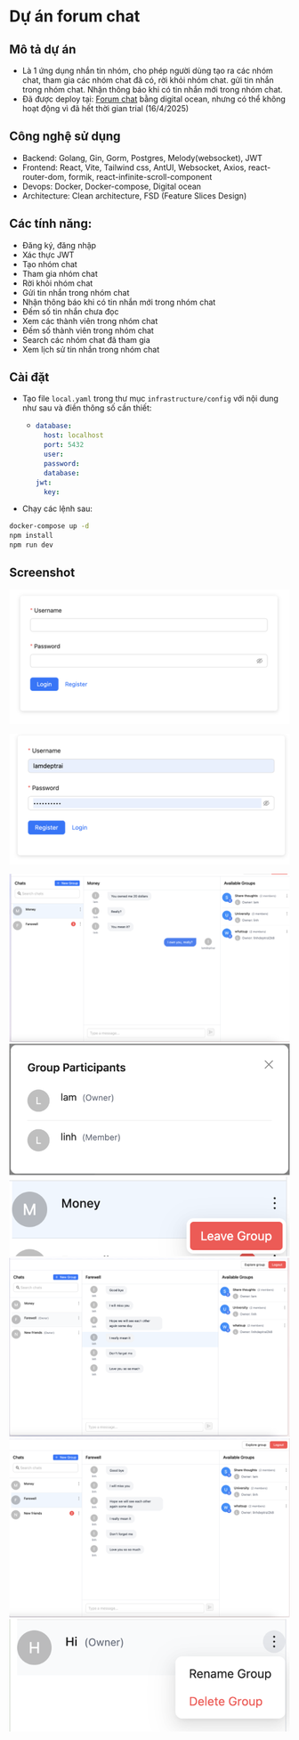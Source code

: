 # Dự án forum chat

## Mô tả dự án

- Là 1 ứng dụng nhắn tin nhóm, cho phép người dùng tạo ra các nhóm chat, tham gia các nhóm chat đã có, rời khỏi nhóm chat. gửi tin nhắn trong nhóm chat. Nhận thông báo khi có tin nhắn mới trong nhóm chat.
- Đã được deploy tại: [Forum chat](http://164.92.169.90:5173/login) bằng digital ocean, nhưng có thể không hoạt động vì đã hết thời gian trial (16/4/2025)

## Công nghệ sử dụng

- Backend: Golang, Gin, Gorm, Postgres, Melody(websocket), JWT
- Frontend: React, Vite, Tailwind css, AntUI, Websocket, Axios, react-router-dom, formik, react-infinite-scroll-component
- Devops: Docker, Docker-compose, Digital ocean
- Architecture: Clean architecture, FSD (Feature Slices Design)

## Các tính năng:

- Đăng ký, đăng nhập
- Xác thực JWT
- Tạo nhóm chat
- Tham gia nhóm chat
- Rời khỏi nhóm chat
- Gửi tin nhắn trong nhóm chat
- Nhận thông báo khi có tin nhắn mới trong nhóm chat
- Đếm số tin nhắn chưa đọc
- Xem các thành viên trong nhóm chat
- Đếm số thành viên trong nhóm chat
- Search các nhóm chat đã tham gia
- Xem lịch sử tin nhắn trong nhóm chat

## Cài đặt

- Tạo file `local.yaml` trong thư mục `infrastructure/config` với nội dung như sau và điền thông số cần thiết:
  - ```yaml
    database:
      host: localhost
      port: 5432
      user:
      password:
      database:
    jwt:
      key:
    ```
- Chạy các lệnh sau:

```bash
docker-compose up -d
npm install
npm run dev
```

## Screenshot

![alt text](image.png)

![alt text](image-1.png)

![alt text](image-2.png)
![alt text](image-3.png)
![alt text](image-4.png)
![alt text](image-5.png)
![alt text](image-6.png)
![alt text](image-7.png)
